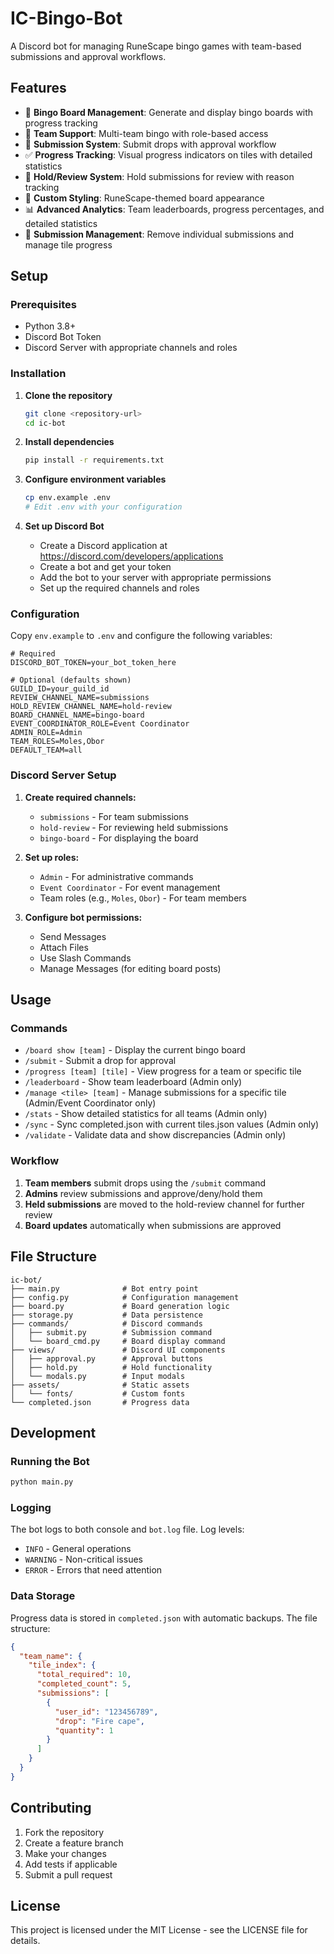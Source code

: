 # IC-Bingo-Bot
A Discord bot for managing RuneScape bingo games with team-based submissions and approval workflows.

## Features

- 🎯 **Bingo Board Management**: Generate and display bingo boards with progress tracking
- 👥 **Team Support**: Multi-team bingo with role-based access
- 📝 **Submission System**: Submit drops with approval workflow
- ✅ **Progress Tracking**: Visual progress indicators on tiles with detailed statistics
- 🔄 **Hold/Review System**: Hold submissions for review with reason tracking
- 🎨 **Custom Styling**: RuneScape-themed board appearance
- 📊 **Advanced Analytics**: Team leaderboards, progress percentages, and detailed statistics
- 🔧 **Submission Management**: Remove individual submissions and manage tile progress

## Setup

### Prerequisites

- Python 3.8+
- Discord Bot Token
- Discord Server with appropriate channels and roles

### Installation

1. **Clone the repository**
   ```bash
   git clone <repository-url>
   cd ic-bot
   ```

2. **Install dependencies**
   ```bash
   pip install -r requirements.txt
   ```

3. **Configure environment variables**
   ```bash
   cp env.example .env
   # Edit .env with your configuration
   ```

4. **Set up Discord Bot**
   - Create a Discord application at https://discord.com/developers/applications
   - Create a bot and get your token
   - Add the bot to your server with appropriate permissions
   - Set up the required channels and roles

### Configuration

Copy `env.example` to `.env` and configure the following variables:

```env
# Required
DISCORD_BOT_TOKEN=your_bot_token_here

# Optional (defaults shown)
GUILD_ID=your_guild_id
REVIEW_CHANNEL_NAME=submissions
HOLD_REVIEW_CHANNEL_NAME=hold-review
BOARD_CHANNEL_NAME=bingo-board
EVENT_COORDINATOR_ROLE=Event Coordinator
ADMIN_ROLE=Admin
TEAM_ROLES=Moles,Obor
DEFAULT_TEAM=all
```

### Discord Server Setup

1. **Create required channels:**
   - `submissions` - For team submissions
   - `hold-review` - For reviewing held submissions
   - `bingo-board` - For displaying the board

2. **Set up roles:**
   - `Admin` - For administrative commands
   - `Event Coordinator` - For event management
   - Team roles (e.g., `Moles`, `Obor`) - For team members

3. **Configure bot permissions:**
   - Send Messages
   - Attach Files
   - Use Slash Commands
   - Manage Messages (for editing board posts)

## Usage

### Commands

- `/board show [team]` - Display the current bingo board
- `/submit` - Submit a drop for approval
- `/progress [team] [tile]` - View progress for a team or specific tile
- `/leaderboard` - Show team leaderboard (Admin only)
- `/manage <tile> [team]` - Manage submissions for a specific tile (Admin/Event Coordinator only)
- `/stats` - Show detailed statistics for all teams (Admin only)
- `/sync` - Sync completed.json with current tiles.json values (Admin only)
- `/validate` - Validate data and show discrepancies (Admin only)

### Workflow

1. **Team members** submit drops using the `/submit` command
2. **Admins** review submissions and approve/deny/hold them
3. **Held submissions** are moved to the hold-review channel for further review
4. **Board updates** automatically when submissions are approved

## File Structure

```
ic-bot/
├── main.py              # Bot entry point
├── config.py            # Configuration management
├── board.py             # Board generation logic
├── storage.py           # Data persistence
├── commands/            # Discord commands
│   ├── submit.py        # Submission command
│   └── board_cmd.py     # Board display command
├── views/               # Discord UI components
│   ├── approval.py      # Approval buttons
│   ├── hold.py          # Hold functionality
│   └── modals.py        # Input modals
├── assets/              # Static assets
│   └── fonts/           # Custom fonts
└── completed.json       # Progress data
```

## Development

### Running the Bot

```bash
python main.py
```

### Logging

The bot logs to both console and `bot.log` file. Log levels:
- `INFO` - General operations
- `WARNING` - Non-critical issues
- `ERROR` - Errors that need attention

### Data Storage

Progress data is stored in `completed.json` with automatic backups. The file structure:

```json
{
  "team_name": {
    "tile_index": {
      "total_required": 10,
      "completed_count": 5,
      "submissions": [
        {
          "user_id": "123456789",
          "drop": "Fire cape",
          "quantity": 1
        }
      ]
    }
  }
}
```

## Contributing

1. Fork the repository
2. Create a feature branch
3. Make your changes
4. Add tests if applicable
5. Submit a pull request

## License

This project is licensed under the MIT License - see the LICENSE file for details.
